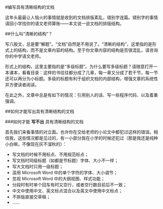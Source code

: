 #编写具有清晰结构的文档

这年头最最让人恼火的事情就是收到的文档排版紊乱，错别字连篇。错别字的事情请回小学找你的语文老师算账——本文说一说文档的排版结构。

##什么叫“清晰的结构”？

写八股文，总是要“解题”。“文档”自然是不用说了。“清晰的结构”，这里指的是形式上的结构，而不是文章内容的结构。至于你文章内容的结构是否很混乱，请咨询你的中学语文老师。

形式上的结构，这里主要指的是“多级标题”。为什么要写多级标题？请随意打开一本课本，看看目录：这样的书往往都分成了几章，每一章又分成了若干节，每一节还可以再分为小标题。多级的标题有利于组织文档的内部结构，增强文章的系统性并方便读者阅读。

在此之外，文章中总是有如下的情况：引用别人的话、写一些程序代码、以及着重强调。

##如何才能写出具有清晰结构的文档

###如何才能 **写不出** 具有清晰结构的文档

首先我们来看事情的对立面。也许你在交给老师的小论文中都犯过这样的错误。相信我，这些情况都是见过的，有一小部分我在小学的时候还犯过（那是我还是纯种小白嘛，不像现在灰不溜秋的）：

- 写文档的时候不用标点、不用规范标点；
- 写文档时同级标题（如都是节标题）字体、大小不一样；
- 写大文档时只用一级标题；
- 滥用 Microsoft Word 中的单个字符的字体、大小调节；
- 忽视 Microsoft Word 中的大纲视图、样式功能；
- 分段时有时单个回车有时又空行，或者空行数目前后不一致；
- 中文中使用中文、英文标点混合以及英文中使用中文标点；
- 不排版直接交草稿；
- ……




